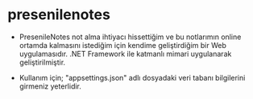 # presenilenotes
* PresenileNotes not alma ihtiyacı hissettiğim ve bu notlarımın online ortamda kalmasını istediğim için kendime geliştirdiğim bir Web uygulamasıdır. .NET Framework ile katmanlı mimari uygulanarak geliştirilmiştir.

* Kullanım için; "appsettings.json" adlı dosyadaki veri  tabanı bilgilerini girmeniz yeterlidir.

